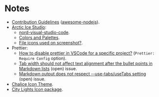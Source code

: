 # Notes

- [Contribution Guidelines](https://github.com/sindresorhus/awesome-nodejs/blob/main/contributing.md) ([awesome-nodejs](https://github.com/sindresorhus/awesome-nodejs)).
- [Arctic Ice Studio](https://github.com/arcticicestudio):
  - [nord-visual-studio-code](https://github.com/arcticicestudio/nord-visual-studio-code).
  - [Colors and Palettes](https://www.nordtheme.com/docs/colors-and-palettes).
  - [File icons used on screenshot?](https://github.com/arcticicestudio/nord-visual-studio-code/issues/157).
- Prettier:
  - [How to disable prettier in VSCode for a specific project?](https://dev.to/gulshansaini/how-to-disable-prettier-in-vscode-for-a-specific-project-2a48) (`Prettier: Require Config` option).
  - [Tab width should not affect text alignment after the bullet points in Markdown lists](https://github.com/prettier/prettier/issues/5019) (open) issue.
  - [Markdown output does not respect --use-tabs/useTabs setting](https://github.com/prettier/prettier/issues/8782) (open) issue.
- [Chalice Icon Theme](https://marketplace.visualstudio.com/items?itemName=artlaman.chalice-icon-theme).
- [City Lights Icon package](https://marketplace.visualstudio.com/items?itemName=Yummygum.city-lights-icon-vsc).
